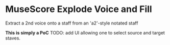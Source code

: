 # MuseScore Explode Voice and Fill
Extract a 2nd voice onto a staff from an 'a2'-style notated staff

**This is simply a PoC**
TODO: add UI allowing one to select source and target staves.
